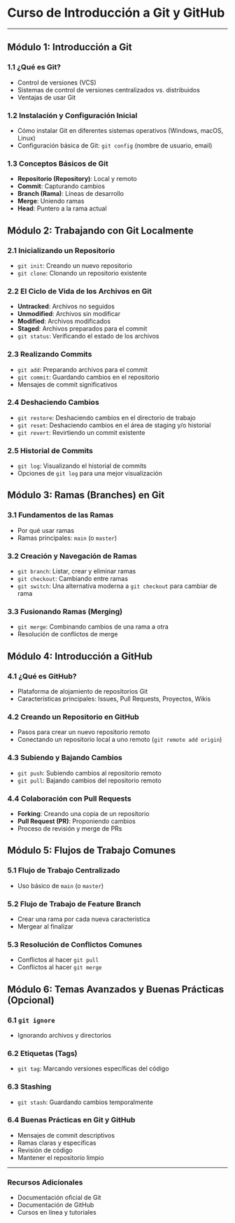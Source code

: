 # Curso de Introducción a Git y GitHub

---

## Módulo 1: Introducción a Git

### 1.1 ¿Qué es Git?
* Control de versiones (VCS)
* Sistemas de control de versiones centralizados vs. distribuidos
* Ventajas de usar Git

### 1.2 Instalación y Configuración Inicial
* Cómo instalar Git en diferentes sistemas operativos (Windows, macOS, Linux)
* Configuración básica de Git: `git config` (nombre de usuario, email)

### 1.3 Conceptos Básicos de Git
* **Repositorio (Repository)**: Local y remoto
* **Commit**: Capturando cambios
* **Branch (Rama)**: Líneas de desarrollo
* **Merge**: Uniendo ramas
* **Head**: Puntero a la rama actual

## Módulo 2: Trabajando con Git Localmente

### 2.1 Inicializando un Repositorio
* `git init`: Creando un nuevo repositorio
* `git clone`: Clonando un repositorio existente

### 2.2 El Ciclo de Vida de los Archivos en Git
* **Untracked**: Archivos no seguidos
* **Unmodified**: Archivos sin modificar
* **Modified**: Archivos modificados
* **Staged**: Archivos preparados para el commit
* `git status`: Verificando el estado de los archivos

### 2.3 Realizando Commits
* `git add`: Preparando archivos para el commit
* `git commit`: Guardando cambios en el repositorio
* Mensajes de commit significativos

### 2.4 Deshaciendo Cambios
* `git restore`: Deshaciendo cambios en el directorio de trabajo
* `git reset`: Deshaciendo cambios en el área de staging y/o historial
* `git revert`: Revirtiendo un commit existente

### 2.5 Historial de Commits
* `git log`: Visualizando el historial de commits
* Opciones de `git log` para una mejor visualización

## Módulo 3: Ramas (Branches) en Git

### 3.1 Fundamentos de las Ramas
* Por qué usar ramas
* Ramas principales: `main` (o `master`)

### 3.2 Creación y Navegación de Ramas
* `git branch`: Listar, crear y eliminar ramas
* `git checkout`: Cambiando entre ramas
* `git switch`: Una alternativa moderna a `git checkout` para cambiar de rama

### 3.3 Fusionando Ramas (Merging)
* `git merge`: Combinando cambios de una rama a otra
* Resolución de conflictos de merge

## Módulo 4: Introducción a GitHub

### 4.1 ¿Qué es GitHub?
* Plataforma de alojamiento de repositorios Git
* Características principales: Issues, Pull Requests, Proyectos, Wikis

### 4.2 Creando un Repositorio en GitHub
* Pasos para crear un nuevo repositorio remoto
* Conectando un repositorio local a uno remoto (`git remote add origin`)

### 4.3 Subiendo y Bajando Cambios
* `git push`: Subiendo cambios al repositorio remoto
* `git pull`: Bajando cambios del repositorio remoto

### 4.4 Colaboración con Pull Requests
* **Forking**: Creando una copia de un repositorio
* **Pull Request (PR)**: Proponiendo cambios
* Proceso de revisión y merge de PRs

## Módulo 5: Flujos de Trabajo Comunes

### 5.1 Flujo de Trabajo Centralizado
* Uso básico de `main` (o `master`)

### 5.2 Flujo de Trabajo de Feature Branch
* Crear una rama por cada nueva característica
* Mergear al finalizar

### 5.3 Resolución de Conflictos Comunes
* Conflictos al hacer `git pull`
* Conflictos al hacer `git merge`

## Módulo 6: Temas Avanzados y Buenas Prácticas (Opcional)

### 6.1 `git ignore`
* Ignorando archivos y directorios

### 6.2 Etiquetas (Tags)
* `git tag`: Marcando versiones específicas del código

### 6.3 Stashing
* `git stash`: Guardando cambios temporalmente

### 6.4 Buenas Prácticas en Git y GitHub
* Mensajes de commit descriptivos
* Ramas claras y específicas
* Revisión de código
* Mantener el repositorio limpio

---

### Recursos Adicionales
* Documentación oficial de Git
* Documentación de GitHub
* Cursos en línea y tutoriales
